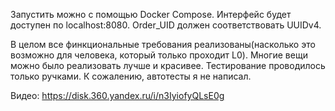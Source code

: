 Запустить можно с помощью Docker Compose. Интерфейс будет доступен по localhost:8080. Order_UID должен соответствовать UUIDv4.

В целом все финкциональные требования реализованы(насколько это возможно для человека, который только проходит L0).
Многие вещи можно было реализовать лучше и красивее. Тестирование проводилось только ручками. К сожалению, автотесты
я не написал.

Видео: https://disk.360.yandex.ru/i/n3IyiofyQLsE0g
